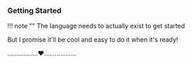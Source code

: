 ### Getting Started

!!! note ""
    The language needs to actually exist to get started 

But I promise it'll be cool and easy to do it when it's ready!

.................:heart:..................
